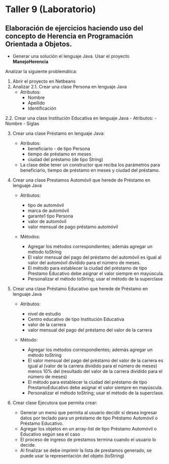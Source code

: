 # Taller 9 (Laboratorio)

## Elaboración de ejercicios haciendo uso del concepto de Herencia en Programación Orientada a Objetos.

* Generar una solución el lenguaje Java. Usar el proyecto **ManejoHerencia**


Analizar la siguiente problemática:
1. Abrir el proyecto en Netbeans
2. Analizar
2.1. Crear una clase Persona en lenguaje Java
	- Atributos:
		- Nombre
		- Apellido
		- Identificación

2.2. Crear una clase Institución Educativa en lenguaje Java
	- Atributos:
		- Nombre
		- Siglas

3. Crear una clase Préstamo en lenguaje Java:
	- Atributos:
		- beneficiario - de tipo Persona
		- tiempo de préstamo en meses
		- ciudad del préstamo (de tipo String)
	- La clase debe tener un constructor que reciba los parámetros para beneficiario, tiempo de préstamo en meses y ciudad del préstamo.

4. Crear una clase Prestamos Automóvil que herede de Préstamo en lenguaje Java
	- Atributos:
		- tipo de automóvil
		- marca de automóvil
		- garante1 tipo Persona
		- valor de automóvil
		- valor mensual de pago préstamo automóvil

	- Métodos:
		- Agregar los métodos correspondientes; además agregar un método toString
		- El valor mensual del pago del préstamo del automóvil es igual al valor del automóvil dividido para el número de meses.
		- El método para establecer la ciudad del préstamo de tipo Prestamo Educativo debe asignar el valor siempre en mayúscula.
		- Personalizar el método toString; usar el método de la superclase

5. Crear una clase Préstamo Educativo que herede de Préstamo en lenguaje Java
	- Atributos:
		- nivel de estudio
		- Centro educativo de tipo Institución Educativa
		- valor de la carrera
		- valor mensual del pago del préstamo del valor de la carrera

	- Método:
		- Agregar los métodos correspondientes; además agregar un método toString
		- El valor mensual del pago del préstamo del valor de la carrera es igual al (valor de la carrera dividido para el número de meses) menos 10% del (resultado del valor de la carrera dividido para el número de meses)  
		- El método para establecer la ciudad del préstamo de tipo PrestamoEducativo debe asignar el valor siempre en mayúscula.
		- Personalizar el método toString; usar el método de la superclase.



6. Crear clase Ejecutora que permita crear:

	- Generar un menú que permita al usuario decidir si desea ingresar datos por teclado para un préstamo de tipo Préstamo Automóvil o Préstamo Educativo.
	- Agregar los objetos en un array-list de tipo Préstamo Automóvil o Educativo según sea el caso
	- El proceso de ingreso de prestamos termina cuando el usuario lo decide.
	- Al finalizar se debe imprimir la lista de prestamos generado, se puede usar la representación del objeto (toString)
